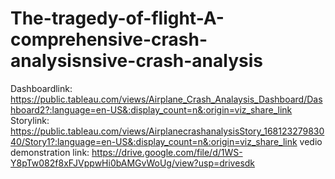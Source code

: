 # The-tragedy-of-flight-A-comprehensive-crash-analysisnsive-crash-analysis
Dashboardlink: https://public.tableau.com/views/Airplane_Crash_Analaysis_Dashboard/Dashboard2?:language=en-US&:display_count=n&:origin=viz_share_link
Storylink: https://public.tableau.com/views/AirplanecrashanalysisStory_16812327983040/Story1?:language=en-US&:display_count=n&:origin=viz_share_link
vedio demonstration link: https://drive.google.com/file/d/1WS-Y8pTw082f8xFJVppwHi0bAMGvWoUg/view?usp=drivesdk

